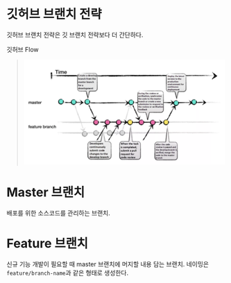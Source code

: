 # 깃허브 브랜치 전략
깃허브 브랜치 전략은 깃 브랜치 전략보다 더 간단하다. 


깃허브 Flow
> ![Github-Flow](./깃허브브랜치전략.png)

# Master 브랜치
배포를 위한 소스코드를 관리하는 브랜치.

# Feature 브랜치
신규 기능 개발이 필요할 때 master 브랜치에 머지할 내용 담는 브랜치. 
네이밍은 `feature/branch-name`과 같은 형태로 생성한다.
